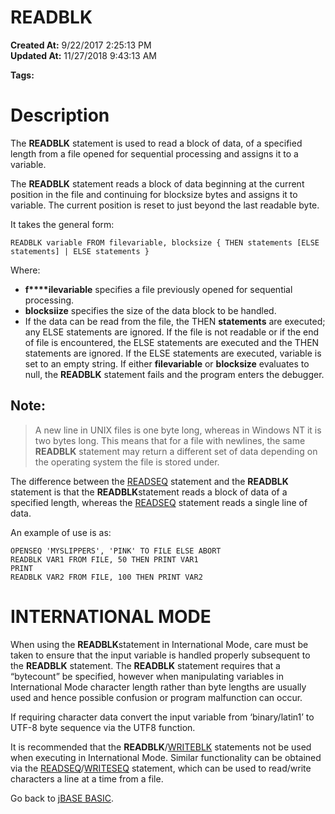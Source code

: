 # READBLK

**Created At:** 9/22/2017 2:25:13 PM  
**Updated At:** 11/27/2018 9:43:13 AM  

**Tags:**
<badge text='record handling' vertical='middle' />
<badge text='data processing' vertical='middle' />

# Description

The **READBLK** statement is used to read a block of data, of a specified length from a file opened for sequential processing and assigns it to a variable.

The **READBLK** statement reads a block of data beginning at the current position in the file and continuing for blocksize bytes and assigns it to variable. The current position is reset to just beyond the last readable byte.

It takes the general form:

```
READBLK variable FROM filevariable, blocksize { THEN statements [ELSE statements] | ELSE statements }
```

Where:

- **f****ilevariable** specifies a file previously opened for sequential processing.
- **blocksiize** specifies the size of the data block to be handled.
- If the data can be read from the file, the THEN **statements** are executed; any ELSE statements are ignored. If the file is not readable or if the end of file is encountered, the ELSE statements are executed and the THEN statements are ignored. If the ELSE statements are executed, variable is set to an empty string. If either **filevariable** or **blocksize** evaluates to null, the **READBLK** statement fails and the program enters the debugger.


## Note: 


> A new line in UNIX files is one byte long, whereas in Windows NT it is two bytes long. This means that for a file with newlines, the same **READBLK** statement may return a different set of data depending on the operating system the file is stored under.


The difference between the [READSEQ](278773-readseq) statement and the **READBLK** statement is that the **READBLK**statement reads a block of data of a specified length, whereas the [READSEQ](278773-readseq) statement reads a single line of data.

An example of use is as:

```
OPENSEQ 'MYSLIPPERS', 'PINK' TO FILE ELSE ABORT
READBLK VAR1 FROM FILE, 50 THEN PRINT VAR1
PRINT
READBLK VAR2 FROM FILE, 100 THEN PRINT VAR2
```



# INTERNATIONAL MODE 

When using the **READBLK**statement in International Mode, care must be taken to ensure that the input variable is handled properly subsequent to the **READBLK** statement. The **READBLK** statement requires that a “bytecount” be specified, however when manipulating variables in International Mode character length rather than byte lengths are usually used and hence possible confusion or program malfunction can occur.

If requiring character data convert the input variable from ‘binary/latin1’ to UTF-8 byte sequence via the UTF8 function.

It is recommended that the **READBLK**/[WRITEBLK](278663-writeblk) statements not be used when executing in International Mode. Similar functionality can be obtained via the [READSEQ](278773-readseq)/[WRITESEQ](279570-writeseq) statement, which can be used to read/write characters a line at a time from a file.



Go back to [jBASE BASIC](263498-jbase-basic).
